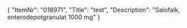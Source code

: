 {
  "ItemNr": "018971",
  "Title": "test",
  "Description": "Salofalk, enterodepotgranulat 1000 mg"
}